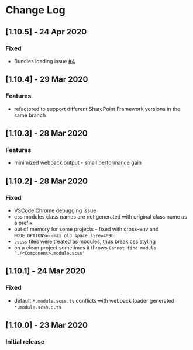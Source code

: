 # Change Log

## [1.10.5] - 24 Apr 2020

### Fixed

- Bundles loading issue [#4](https://github.com/s-KaiNet/spfx-fast-serve/issues/4)

## [1.10.4] - 29 Mar 2020

### Features

- refactored to support different SharePoint Framework versions in the same branch

## [1.10.3] - 28 Mar 2020

### Features

- minimized webpack output - small performance gain

## [1.10.2] - 28 Mar 2020

### Fixed

- VSCode Chrome debugging issue
- css modules class names are not generated with original class name as a prefix
- out of memory for some projects - fixed with cross-env and `NODE_OPTIONS=--max_old_space_size=4096`
- `.scss` files were treated as modules, thus break css styling
- on a clean project sometimes it throws `Cannot find module './<Component>.module.scss'`

## [1.10.1] - 24 Mar 2020

### Fixed

- default `*.module.scss.ts` conflicts with webpack loader generated `*.module.scss.d.ts`

## [1.10.0] - 23 Mar 2020

### Initial release
